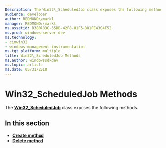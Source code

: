 ```yaml
---
Description: The Win32\_ScheduledJob class exposes the following methods.
audience: developer
author: REDMOND\\markl
manager: REDMOND\\markl
ms.assetid: D380783C-35DB-42F8-81F5-881FE43C4F52
ms.prod: windows-server-dev
ms.technology:
- cimwin32
- windows-management-instrumentation
ms.tgt_platform: multiple
title: Win32\_ScheduledJob Methods
ms.author: windowssdkdev
ms.topic: article
ms.date: 05/31/2018
---
```


# Win32\_ScheduledJob Methods

The [**Win32\_ScheduledJob**](win32-scheduledjob.md) class exposes the following methods.

## In this section

-   [**Create method**](create-method-in-class-win32-scheduledjob.md)
-   [**Delete method**](delete-method-in-class-win32-scheduledjob.md)

 

 




